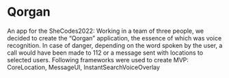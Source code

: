 # Qorgan
An app for the SheCodes2022:
Working in a team of three people, we decided to create the “Qorgan” application, the essence of which was voice recognition. 
In case of danger, depending on the word spoken by the user, a call would have been made to 112 or a message sent with locations to selected users. 
Following frameworks were used to create MVP: CoreLocation, MessageUI, InstantSearchVoiceOverlay
